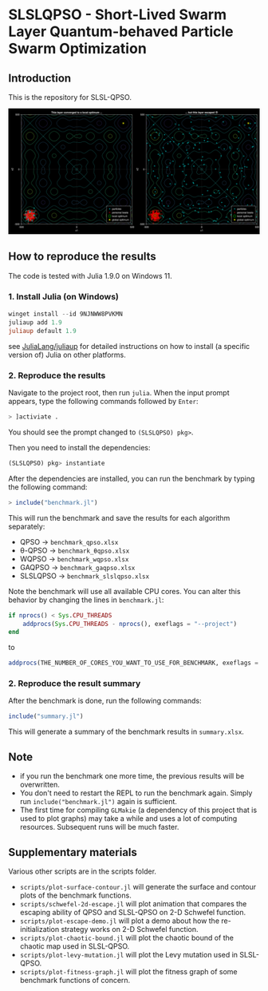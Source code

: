 # SLSLQPSO - Short-Lived Swarm Layer Quantum-behaved Particle Swarm Optimization

## Introduction

This is the repository for SLSL-QPSO.

![escape-demo](images/escape-demo.png)

## How to reproduce the results

The code is tested with Julia 1.9.0 on Windows 11.

### 1. Install Julia (on Windows)

```powershell
winget install --id 9NJNWW8PVKMN
juliaup add 1.9
juliaup default 1.9
```

see [JuliaLang/juliaup](https://github.com/JuliaLang/juliaup) for detailed instructions on how to install (a specific version of) Julia on other platforms.

### 2. Reproduce the results

Navigate to the project root, then run `julia`.
When the input prompt appears, type the following commands followed by `Enter`:
```julia
> ]activiate .
```

You should see the prompt changed to `(SLSLQPSO) pkg>`.

Then you need to install the dependencies:
```julia
(SLSLQPSO) pkg> instantiate
```

After the dependencies are installed, you can run the benchmark by typing the following command:

```julia
> include("benchmark.jl")
```
This will run the benchmark and save the results for each algorithm separately:

- QPSO $\rightarrow$ `benchmark_qpso.xlsx`
- θ-QPSO $\rightarrow$ `benchmark_θqpso.xlsx`
- WQPSO $\rightarrow$ `benchmark_wqpso.xlsx`
- GAQPSO $\rightarrow$ `benchmark_gaqpso.xlsx`
- SLSLQPSO $\rightarrow$ `benchmark_slslqpso.xlsx`

Note the benchmark will use all available CPU cores.
You can alter this behavior by changing the lines in `benchmark.jl`:

```julia
if nprocs() < Sys.CPU_THREADS
	addprocs(Sys.CPU_THREADS - nprocs(), exeflags = "--project")
end
```
to

```julia
addprocs(THE_NUMBER_OF_CORES_YOU_WANT_TO_USE_FOR_BENCHMARK, exeflags = "--project")
```

### 2. Reproduce the result summary
After the benchmark is done, run the following commands:

```julia
include("summary.jl")
```
This will generate a summary of the benchmark results in `summary.xlsx`.

## Note


- if you run the benchmark one more time, the previous results will be overwritten.
- You don't need to restart the REPL to run the benchmark again. Simply run `include("benchmark.jl")` again is sufficient.
- The first time for compiling `GLMakie` (a dependency of this project that is used to plot graphs) may take a while and uses a lot of computing resources.
Subsequent runs will be much faster.

## Supplementary materials

Various other scripts are in the scripts folder.

- `scripts/plot-surface-contour.jl` will generate the surface and contour plots of the benchmark functions.
- `scripts/schwefel-2d-escape.jl` will plot animation that compares the escaping ability of QPSO and SLSL-QPSO on 2-D Schwefel function.
- `scripts/plot-escape-demo.jl` will plot a demo about how the re-initialization strategy works on 2-D Schwefel function.
- `scripts/plot-chaotic-bound.jl` will plot the chaotic bound of the chaotic map used in SLSL-QPSO.
- `scripts/plot-levy-mutation.jl` will plot the Levy mutation used in SLSL-QPSO.
- `scripts/plot-fitness-graph.jl` will plot the fitness graph of some benchmark functions of concern.